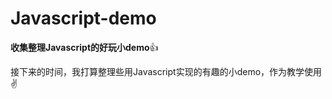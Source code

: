 # Javascript-demo
<b>收集整理Javascript的好玩小demo</b>:+1:
  
  
接下来的时间，我打算整理些用Javascript实现的有趣的小demo，作为教学使用:v:
